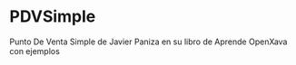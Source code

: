 PDVSimple
=========

Punto De Venta Simple de Javier Paniza en su libro de Aprende OpenXava con ejemplos
